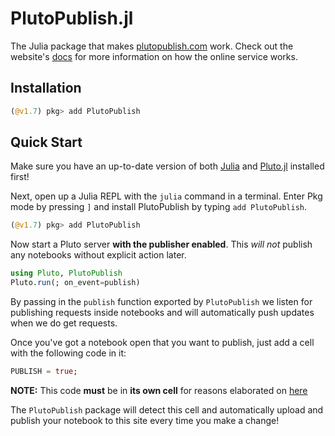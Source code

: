 # PlutoPublish.jl

The Julia package that makes [plutopublish.com](https://plutopublish.com) work. Check out the website's [docs](https://plutopublish.com/docs) for more information on how the online service works.

## Installation

```julia
(@v1.7) pkg> add PlutoPublish
```

## Quick Start

Make sure you have an up-to-date version of both [Julia](https://julialang.org/) and [Pluto.jl](https://github.com/fonsp/Pluto.jl) installed first!

Next, open up a Julia REPL with the `julia` command in a terminal. Enter Pkg mode by pressing `]` and install PlutoPublish by typing `add PlutoPublish`.

```julia
(@v1.7) pkg> add PlutoPublish
```

Now start a Pluto server __with the publisher enabled__. This _will not_ publish any notebooks without explicit action later.

```julia
using Pluto, PlutoPublish
Pluto.run(; on_event=publish)
```

By passing in the `publish` function exported by `PlutoPublish` we listen for publishing requests inside notebooks and will automatically push updates when we do get requests.

Once you've got a notebook open that you want to publish, just add a cell with the following code in it:

```julia
PUBLISH = true;
```

<span class="note"><b>NOTE:</b> This code __must__ be in __its own cell__ for reasons elaborated on [here](https://plutopublish.com/docs/how-it-works.md)</span>

The `PlutoPublish` package will detect this cell and automatically upload and publish your notebook to this site every time you make a change!
